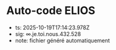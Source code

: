 # Auto-code ELIOS
- ts: 2025-10-19T17:14:23.978Z
- sig: ∞.je.toi.nous.432.528
- note: fichier généré automatiquement